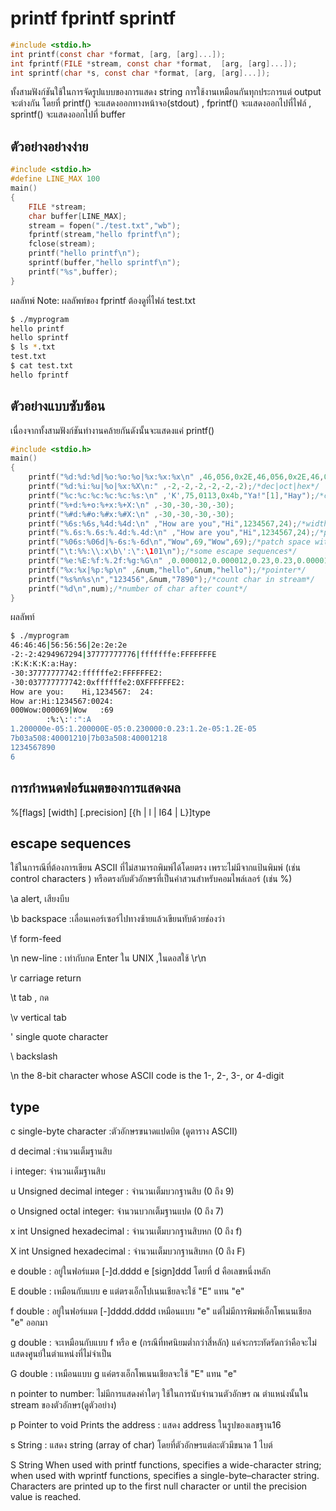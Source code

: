 # printf fprintf sprintf

``` c 
#include <stdio.h>
int printf(const char *format, [arg, [arg]...]);
int fprintf(FILE *stream, const char *format,  [arg, [arg]...]);
int sprintf(char *s, const char *format, [arg, [arg]...]);
```
ทั้งสามฟังก์ชันใช้ในการจัดรูปแบบของการแสดง string การใช้งานเหมือนกันทุกประการแต่ output 
จะต่างกัน โดยที่ printf() จะแสดงออกทางหน้าจอ(stdout) , fprintf() จะแสดงออกไปที่ไฟล์ , 
sprintf() จะแสดงออกไปที่ buffer

## ตัวอย่างอย่างง่าย 
``` c
#include <stdio.h>
#define LINE_MAX 100
main()
{
	FILE *stream;
	char buffer[LINE_MAX];
	stream = fopen("./test.txt","wb");	
	fprintf(stream,"hello fprintf\n");
	fclose(stream);
	printf("hello printf\n");
	sprintf(buffer,"hello sprintf\n");
	printf("%s",buffer);
}
```
ผลลัทพ์ Note: ผลลัพท์ของ fprintf ต้องดูที่ไฟล์ test.txt
``` sh
$ ./myprogram
hello printf
hello sprintf
$ ls *.txt
test.txt
$ cat test.txt
hello fprintf
```

## ตัวอย่างแบบซับซ้อน
เนื่องจากทั้งสามฟังก์ชันทำงานคล้ายกันดังนั้นจะแสดงแค่ printf()
``` c
#include <stdio.h>
main()
{
	printf("%d:%d:%d|%o:%o:%o|%x:%x:%x\n" ,46,056,0x2E,46,056,0x2E,46,056,0x2E);/*dec|oct|hex*/
	printf("%d:%i:%u|%o|%x:%X\n:" ,-2,-2,-2,-2,-2,-2);/*dec|oct|hex*/
	printf("%c:%c:%c:%c:%c:%s:\n" ,'K',75,0113,0x4b,"Ya!"[1],"Hay");/*char,number and string*/
	printf("%+d:%+o:%+x:%+X:\n" ,-30,-30,-30,-30);
	printf("%#d:%#o:%#x:%#X:\n" ,-30,-30,-30,-30);
	printf("%6s:%6s,%4d:%4d:\n" ,"How are you","Hi",1234567,24);/*width*/
	printf("%.6s:%.6s:%.4d:%.4d:\n" ,"How are you","Hi",1234567,24);/*precision*/
	printf("%06s:%06d|%-6s:%-6d\n","Wow",69,"Wow",69);/*patch space with zeor|left align */
	printf("\t:%%:\\:x\b\':\":\101\n");/*some escape sequences*/
	printf("%e:%E:%f:%.2f:%g:%G\n" ,0.000012,0.000012,0.23,0.23,0.000012,0.000012);/*real*/
	printf("%x:%x|%p:%p\n" ,&num,"hello",&num,"hello");/*pointer*/
	printf("%s%n%s\n","123456",&num,"7890");/*count char in stream*/
	printf("%d\n",num);/*number of char after count*/
}
```
ผลลัพท์ 
``` sh
$ ./myprogram
46:46:46|56:56:56|2e:2e:2e
-2:-2:4294967294|37777777776|fffffffe:FFFFFFFE
:K:K:K:K:a:Hay:
-30:37777777742:ffffffe2:FFFFFFE2:
-30:037777777742:0xffffffe2:0XFFFFFFE2:
How are you:    Hi,1234567:  24:
How ar:Hi:1234567:0024:
000Wow:000069|Wow   :69
        :%:\:':":A
1.200000e-05:1.200000E-05:0.230000:0.23:1.2e-05:1.2E-05
7b03a508:40001210|7b03a508:40001218
1234567890
6               
``` 
## การกำหนดฟอร์แมตของการแสดงผล

%[flags] [width] [.precision] [{h | l | I64 | L}]type

## escape sequences
ใช้ในการณีที่ต้องการเขียน ASCII ที่ไม่สามารถพิมพ์ได้โดยตรง เพราะไม่มีจากแป้นพิมพ์ (เช่น control characters ) หรือตรงกับตัวอักษรที่เป็นคำสวนสำหรับคอมไพล์เลอร์ (เช่น %)

\a   alert, เสียงบีบ

\b   backspace :เลื่อนเคอร์เซอร์ไปทางซ้ายแล้วเขียนทับด้วยช่องว่า

\f   form-feed

\n   new-line : เท่ากับกด Enter ใน UNIX ,ในดอสใช้ \r\n

\r   carriage return 

\t   tab , กด 

\v   vertical tab 

\'   single quote character 

\\   backslash

\n   the 8-bit character whose ASCII code is the 1-, 2-, 3-, or 4-digit 

## type 
c single-byte character :ตัวอักษรขนาดแปดบิต (ดูตาราง ASCII)

d decimal :จำนวนเต็มฐานสิบ

i integer: จำนวนเต็มฐานสิบ

u Unsigned decimal integer : จำนวนเต็มบวกฐานสิบ (0 ถึง 9)

o Unsigned octal integer: จำนวนบวกเต็มฐานแปด (0 ถึง 7)

x int Unsigned hexadecimal : จำนวนเต็มบวกฐานสิบหก (0 ถึง f)

X int Unsigned hexadecimal : จำนวนเต็มบวกฐานสิบหก (0 ถึง F)

e  double : อยู่ในฟอร์แมต [-]d.dddd e [sign]ddd โดยที่ d คือเลขหนึ่งหลัก

E double : เหมือนกับแบบ e แต่ตรงเอ็กโปเนนเชียลจะใช้ "E" แทน "e"

f double : อยู่ในฟอร์แมต [-]dddd.dddd เหมือนแบบ "e" แต่ไม่มีการพิมพ์เอ็กโพเนนเชียล "e" ออกมา

g double : จะเหมือนกับแบบ f หรือ e (กรณีที่ทศนิยมต่ำกว่าสี่หลัก) แค่จะกระทัดรัดกว่าคือจะไม่แสดงศูนย์ในตำแหน่งที่ไม่จำเป็น

G double : เหมือนแบบ g แค่ตรงเอ็กโพเนนเชียลจะใช้ "E" แทน "e"

n pointer to number: ไม่มีการแสดงค่าใดๆ ใช้ในการนับจำนวนตัวอักษร ณ ตำแหน่งนั้นใน  stream ของตัวอักษร(ดูตัวอย่าง)

p Pointer to void Prints the address : แสดง address ในรูปของเลขฐาน16

s String : แสดง string (array of char) โดยที่ตัวอักษรแต่ละตัวมีขนาด 1 ไบต์

S String When used with printf functions, specifies a wide-character string; when used with wprintf functions, 
specifies a single-byte–character string. Characters are printed up to the first null character or until the precision value is reached. 
